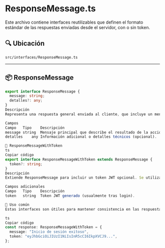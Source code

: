 # ResponseMessage.ts

Este archivo contiene interfaces reutilizables que definen el formato estándar de las respuestas enviadas desde el servidor, con o sin token.

## 🔍 Ubicación

`src/interfaces/ResponseMessage.ts`

---

## 📦 ResponseMessage

```ts
export interface ResponseMessage {
  message: string;
  detalles?: any;
}
Descripción
Representa una respuesta general enviada al cliente, que incluye un mensaje principal y opcionalmente más detalles.

Campos
Campo	Tipo	Descripción
message	string	Mensaje principal que describe el resultado de la acción.
detalles	any	Información adicional o detalles técnicos (opcional).

🔐 ResponseMessageWithToken
ts
Copiar código
export interface ResponseMessageWithToken extends ResponseMessage {
  token?: string;
}
Descripción
Extiende ResponseMessage para incluir un token JWT opcional. Se utiliza comúnmente después de autenticaciones o renovaciones de sesión.

Campos adicionales
Campo	Tipo	Descripción
token	string	Token JWT generado (usualmente tras login).

📝 Uso común
Estas interfaces son útiles para mantener consistencia en las respuestas de tus controladores y servicios.

ts
Copiar código
const response: ResponseMessageWithToken = {
  message: "Inicio de sesión exitoso",
  token: "eyJhbGciOiJIUzI1NiIsInR5cCI6IkpXVCJ9...",
};